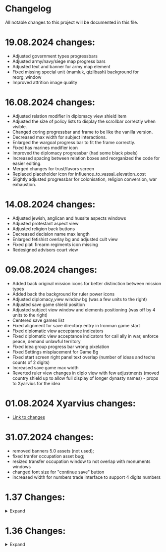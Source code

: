 # Changelog

All notable changes to this project will be documented in this file.

# 19.08.2024 changes:
- Adjusted government types progressbars
- Adjusted army/navy/siege map progress bars
- Adjusted text and banner for army map element
- Fixed missing special unit (mamluk, qizilbash) background for reorg_window
- Improved attrition image quality

# 16.08.2024 changes:
- Adjusted relation modifier in diplomacy view shield item
- Adjusted the size of policy lists to display the scrollbar correctly when visible.
- Changed coring progressbar and frame to be like the vanilla version.
- Decreased max width for subject interactions.
- Enlarged the wargoal progress bar to fit the frame correctly.
- Fixed has marines modifier icon
- Improved the diplomacy progressbar (had some black pixels)
- Increased spacing between relation boxes and reorganized the code for easier editing.
- Merged changes for trust/favors screen
- Replaced placeholder icon for influence_to_vassal_elevation_cost
- Slightly adjusted progressbar for colonisation, religion conversion, war exhaustion.

# 14.08.2024 changes:

- Adjusted jewish, anglican and hussite aspects windows
- Adjusted protestant aspect view
- Adjusted religion back buttons
- Decreased decision name max length  
- Enlarged fetishist overlay bg and adjusted cult view
- Fixed plati firearm regiments icon missing
- Redesigned advisors court view 

# 09.08.2024 changes:

- Added back original mission icons for better distinction between mission types
- Added back the background for ruler power icons
- Adjusted diplomacy_view window bg (was a few units to the right)
- Adjusted save game shield position
- Adjusted subject view window and elements positioning (was off by 4 units to the right)
- Centered save games list
- Fixed alignment for save directory entry in Ironman game start
- Fixed diplomatic view acceptance indicators
- Fixed diplomatic view acceptance indicators for call ally in war, enforce peace, demand unlawful territory
- Fixed idea group progress bar wrong pixelation
- Fixed Settings misplacement for Game Bg
- Fixed start screen right panel text overlap (number of ideas and techs counts of 2 digits)
- Increased save game max width
- Reverted ruler view changes in diplo view with few adjustments (moved country shield up to allow full display of longer dynasty names) - props to Xyarvius for the idea

# 01.08.2024 Xyarvius changes:

- [Link to changes](https://docs.google.com/document/d/1g3vGjARjzKosMFv1WKSP0l-643D-pq3yFXXCLizH3Y4/edit?usp=sharing)

# 31.07.2024 changes:

- removed banners 5.0 assets (not used);
- fixed tranfer occupation asset bug;
- resized transfer occupation window to not overlap with monuments windows
- changed font size for "continue save" button
- increased width for numbers trade interface to support 4 digits numbers

# 1.37 Changes:

<details>
 <summary>Expand</summary>

- Updated mod file for new Paradox changes

- Updated Plati Decisions integration

- Added better mission icons

- Enlarged flagship designer
</details>

# 1.36 Changes:

<details>
 <summary>Expand</summary>

- Fixed subject icon bug in contry subject view

- Changed back general pips to dots

  - Changed GFX_stars_small2 to GFX_stars_small in countrymilitaryview
  - deleted DOTS.dds ( was replacing the pips dots with numbers)

- Changed combat window

  - deleted gfx/interface/artemis_ui/combat folder
  - changed back to classic moral

- Changed alerts.gui file (increased spacing ingame)

- Fixed mission braching patching

- Added better arival date 'ESTIMATE_ARIVAL'

- Fixed estate privileges icons

- Elarged decision list of celestial empire window

- H.R.E. view ( add black tint to relations, centered free cities list)

- Changed goverment view UI

- Fixed pause button placement

- Fixed great powers icon

- Added back auto convert religion

- Fixed naval doctrine spacing

- Changed diplo view heir display

- Changed advisors view

- Changed court view

- Adjusted siege view defender status

- Integrated Plati's decisions view

- Adjusted great project buttons

- General pips image enhanced

- updated Plati's decisions integration

- removed event mod modifications to support The Great Exhibition mod

- redesign mapview

- added sort buttons for autonomy in macrobuilder (up to date with 1.36)

- UI adjustments:

  - better core progress alignment
  - peace view: made tabs text smaller and
  - peace view: enlarged allies/enemies flag list
  - peace view: moved coalition icon
  - court advisor: changed advisor name max length
  - estate window: changed estate modifies alignment
  - mapicons: changed fort_flip_progress_bar alignment
  - changed alignment of holy order items
  - enlarged save background image

- Integrated 1.36.0 changes in mod

- Better design for parliament window

- Changed alignment of tech view

- Better HRE view (in progress)

- Increased army/navy force limit max width

- Adjusted reformview/trade view items

- Changed contry modifier list display

- Enhanced assets:

  - gfx/interface/disasters/dlc/king of kings
  - gfx/interface/holy orders/dlc/king of kings

- UI adjustments:
  - province institution element alignment
  - unrest window element alignment
- Better design for peace deal view window
- Better trade company name display

- Better EoC view added

- Changed no leader button

- Better policy group color

- Adjusted start game view windows

- Adjusted military view

- Removed black trade arrow

</details>
